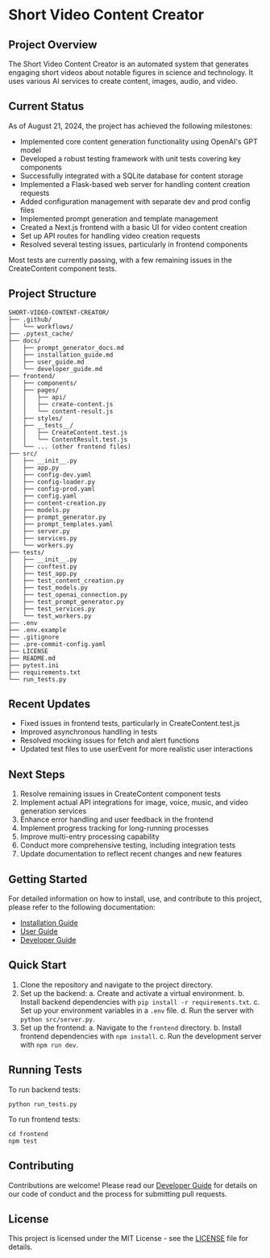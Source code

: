 # Short Video Content Creator

## Project Overview

The Short Video Content Creator is an automated system that generates engaging short videos about notable figures in science and technology. It uses various AI services to create content, images, audio, and video.

## Current Status

As of August 21, 2024, the project has achieved the following milestones:

- Implemented core content generation functionality using OpenAI's GPT model
- Developed a robust testing framework with unit tests covering key components
- Successfully integrated with a SQLite database for content storage
- Implemented a Flask-based web server for handling content creation requests
- Added configuration management with separate dev and prod config files
- Implemented prompt generation and template management
- Created a Next.js frontend with a basic UI for video content creation
- Set up API routes for handling video creation requests
- Resolved several testing issues, particularly in frontend components

Most tests are currently passing, with a few remaining issues in the CreateContent component tests.

## Project Structure

```
SHORT-VIDEO-CONTENT-CREATOR/
├── .github/
│   └── workflows/
├── .pytest_cache/
├── docs/
│   ├── prompt_generator_docs.md
│   ├── installation_guide.md
│   ├── user_guide.md
│   └── developer_guide.md
├── frontend/
│   ├── components/
│   ├── pages/
│   │   ├── api/
│   │   ├── create-content.js
│   │   └── content-result.js
│   ├── styles/
│   ├── __tests__/
│   │   ├── CreateContent.test.js
│   │   └── ContentResult.test.js
│   └── ... (other frontend files)
├── src/
│   ├── __init__.py
│   ├── app.py
│   ├── config-dev.yaml
│   ├── config-loader.py
│   ├── config-prod.yaml
│   ├── config.yaml
│   ├── content-creation.py
│   ├── models.py
│   ├── prompt_generator.py
│   ├── prompt_templates.yaml
│   ├── server.py
│   ├── services.py
│   └── workers.py
├── tests/
│   ├── __init__.py
│   ├── conftest.py
│   ├── test_app.py
│   ├── test_content_creation.py
│   ├── test_models.py
│   ├── test_openai_connection.py
│   ├── test_prompt_generator.py
│   ├── test_services.py
│   └── test_workers.py
├── .env
├── .env.example
├── .gitignore
├── .pre-commit-config.yaml
├── LICENSE
├── README.md
├── pytest.ini
├── requirements.txt
└── run_tests.py
```

## Recent Updates

- Fixed issues in frontend tests, particularly in CreateContent.test.js
- Improved asynchronous handling in tests
- Resolved mocking issues for fetch and alert functions
- Updated test files to use userEvent for more realistic user interactions

## Next Steps

1. Resolve remaining issues in CreateContent component tests
2. Implement actual API integrations for image, voice, music, and video generation services
3. Enhance error handling and user feedback in the frontend
4. Implement progress tracking for long-running processes
5. Improve multi-entry processing capability
6. Conduct more comprehensive testing, including integration tests
7. Update documentation to reflect recent changes and new features

## Getting Started

For detailed information on how to install, use, and contribute to this project, please refer to the following documentation:

- [Installation Guide](docs/installation_guide.md)
- [User Guide](docs/user_guide.md)
- [Developer Guide](docs/developer_guide.md)

## Quick Start

1. Clone the repository and navigate to the project directory.
2. Set up the backend:
   a. Create and activate a virtual environment.
   b. Install backend dependencies with `pip install -r requirements.txt`.
   c. Set up your environment variables in a `.env` file.
   d. Run the server with `python src/server.py`.
3. Set up the frontend:
   a. Navigate to the `frontend` directory.
   b. Install frontend dependencies with `npm install`.
   c. Run the development server with `npm run dev`.

## Running Tests

To run backend tests:
```
python run_tests.py
```

To run frontend tests:
```
cd frontend
npm test
```

## Contributing

Contributions are welcome! Please read our [Developer Guide](docs/developer_guide.md) for details on our code of conduct and the process for submitting pull requests.

## License

This project is licensed under the MIT License - see the [LICENSE](LICENSE) file for details.